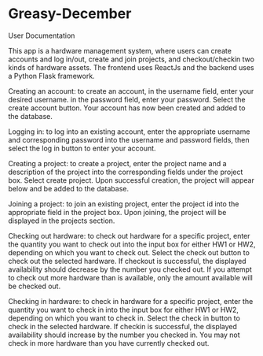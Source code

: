 # Greasy-December

User Documentation

This app is a hardware management system, where users can create accounts and log in/out, create and join projects, and checkout/checkin two kinds of hardware assets. The frontend uses ReactJs and the backend uses a Python Flask framework. 

Creating an account:
to create an account, in the username field, enter your desired username. in the password field, enter your password. Select the create account button. Your account has now been created and added to the database.

Logging in:
to log into an existing account, enter the appropriate username and corresponding password into the username and password fields, then select the log in button to enter your account.

Creating a project:
to create a project, enter the project name and a description of the project into the corresponding fields under the project box. Select create project. Upon successful creation, the project will appear below and be added to the database.

Joining a project:
to join an existing project, enter the project id into the appropriate field in the project box. Upon joining, the project will be displayed in the projects section.

Checking out hardware:
to check out hardware for a specific project, enter the quantity you want to check out into the input box for either HW1 or HW2, depending on which you want to check out. Select the check out button to check out the selected hardware. If checkout is successful, the displayed availability should decrease by the number you checked out. If you attempt to check out more hardware than is available, only the amount available will be checked out.

Checking in hardware:
to check in hardware for a specific project, enter the quantity you want to check in into the input box for either HW1 or HW2, depending on which you want to check in. Select the check in button to check in the selected hardware. If checkin is successful, the displayed availability should increase by the number you checked in. You may not check in more hardware than you have currently checked out.
